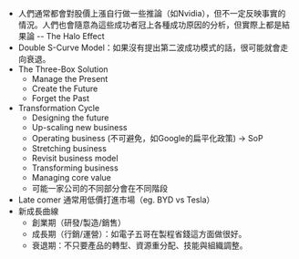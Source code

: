 
* 人們通常都會對股價上漲自行做一些推論（如Nvidia），但不一定反映事實的情況。人們也會隨意為這些成功者冠上各種成功原因的分析，但實際上都是結果論 -- The Halo Effect
* Double S-Curve Model：如果沒有提出第二波成功模式的話，很可能就會走向衰退。
* The Three-Box Solution
	* Manage the Present 
	* Create the Future
	* Forget the Past
* Transformation Cycle
	* Designing the future
	* Up-scaling new business
	* Operating business (不可避免，如Google的扁平化政策) -> SoP
	* Stretching business
	* Revisit business model 
	* Transforming business
	* Managing core value
	* 可能一家公司的不同部分會在不同階段
* Late comer 通常用低價打進市場（eg. BYD vs Tesla）
* 新成長曲線
	* 創業期（研發/製造/銷售）
	* 成長期（行銷/運營）：如電子五哥在製程省錢這方面做很好。
	* 衰退期：不只要產品的轉型、資源重分配、技能與組織調整。